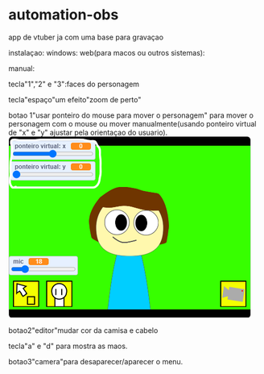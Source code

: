 # automation-obs
app de vtuber ja com uma base para gravaçao

instalaçao:
windows:
web(para macos ou outros sistemas): 

manual:

tecla"1","2" e "3":faces do personagem

tecla"espaço"um efeito"zoom de perto"

botao 1"usar ponteiro do mouse para mover o personagem" para mover o personagem com o mouse ou mover manualmente(usando ponteiro virtual de "x" e "y" ajustar pela orientaçao do usuario).
![oi](https://raw.githubusercontent.com/matheussouzadejesus10/automation-obs/refs/heads/main/Captura%20de%20tela%202025-06-14%20092949.png)



botao2"editor"mudar cor da camisa e cabelo

tecla"a" e "d" para mostra as maos.

botao3"camera"para desaparecer/aparecer o menu.
